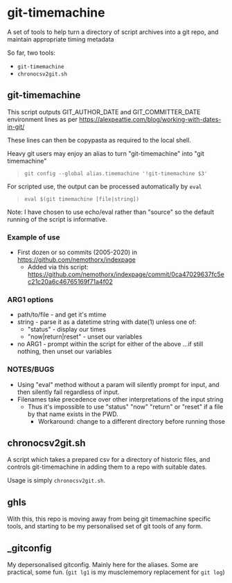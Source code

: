 # git-timemachine

A set of tools to help turn a directory of script archives into a git repo, and
maintain appropriate timing metadata

So far, two tools:

* `git-timemachine`
* `chronocsv2git.sh`


## git-timemachine

This script outputs GIT_AUTHOR_DATE and GIT_COMMITTER_DATE environment lines as
per https://alexpeattie.com/blog/working-with-dates-in-git/

These lines can then be copypasta as required to the local shell. 

Heavy git users may enjoy an alias to turn "git-timemachine" into "git
timemachine"

> `git config --global alias.timemachine '!git-timemachine $3'`

For scripted use, the output can be processed automatically by `eval`

> `eval $(git timemachine [file|string])`

Note: I have chosen to use echo/eval rather than "source" so the default
running of the script is informative. 


### Example of use

* First dozen or so commits (2005-2020) in
  https://github.com/nemothorx/indexpage
  * Added via this script:
    https://github.com/nemothorx/indexpage/commit/0ca47029637fc5ec21c20a6c46765169f71a4f02


### ARG1 options
* path/to/file - and get it's mtime
* string - parse it as a datetime string with date(1) unless one of:
  * "status" - display our times
  * "now|return|reset" - unset our variables
* no ARG1 - prompt within the script for either of the above
  ...if still nothing, then unset our variables


### NOTES/BUGS
* Using "eval" method without a param will silently prompt for input, and then
  silently fail regardless of input.
* Filenames take precedence over other interpretations of the input string
  * Thus it's impossible to use "status" "now" "return" or "reset" if a file by
    that name exists in the PWD. 
    * Workaround: change to a different directory before running those


## chronocsv2git.sh

A script which takes a prepared csv for a directory of historic files, and
controls git-timemachine in adding them to a repo with suitable dates. 

Usage is simply `chronocsv2git.sh`. 


## ghls

With this, this repo is moving away from being git timemachine specific tools,
and starting to be my personalised set of git tools of any form. 


## _gitconfig

My depersonalised gitconfig. Mainly here for the aliases. Some are practical,
some fun. (`git lg1` is my musclememory replacement for `git log`)

